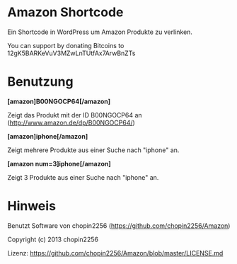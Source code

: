 # Amazon Shortcode
Ein Shortcode in WordPress um Amazon Produkte zu verlinken.

You can support by donating Bitcoins to 12gK5BARKeVuV3MZwLnTUtfAx7ArwBnZTs 	

# Benutzung

**[amazon]B00NGOCP64[/amazon]**

Zeigt das Produkt mit der ID B00NGOCP64 an (http://www.amazon.de/dp/B00NGOCP64/)

**[amazon]iphone[/amazon]**

Zeigt mehrere Produkte aus einer Suche nach "iphone" an.

**[amazon num=3]iphone[/amazon]**

Zeigt 3 Produkte aus einer Suche nach "iphone" an.


# Hinweis

Benutzt Software von chopin2256 (https://github.com/chopin2256/Amazon)

Copyright (c) 2013 chopin2256

Lizenz: https://github.com/chopin2256/Amazon/blob/master/LICENSE.md
